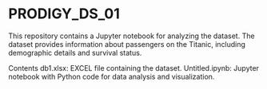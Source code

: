 # PRODIGY_DS_01
This repository contains a Jupyter notebook for analyzing the dataset. The dataset provides information about passengers on the Titanic, including demographic details and survival status.

Contents
db1.xlsx: EXCEL file containing the dataset.
Untitled.ipynb: Jupyter notebook with Python code for data analysis and visualization.

